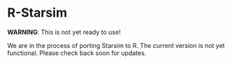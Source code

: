 # R-Starsim

**WARNING**: This is not yet ready to use!

We are in the process of porting Starsim to R. The current version is not yet functional. Please check back soon for updates.